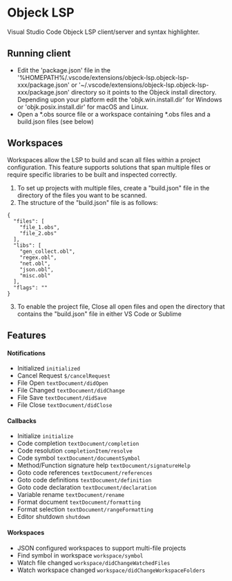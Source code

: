 # Objeck LSP

Visual Studio Code Objeck LSP client/server and syntax highlighter.

## Running client

* Edit the 'package.json' file in the '%HOMEPATH%/.vscode/extensions/objeck-lsp.objeck-lsp-xxx/package.json' or '~/.vscode/extensions/objeck-lsp.objeck-lsp-xxx/package.json' directory so it points to the Objeck install directory. Depending upon your platform edit the 'objk.win.install.dir' for Windows or 'objk.posix.install.dir' for macOS and Linux.
* Open a \*.obs source file or a workspace containing \*.obs files and a build.json files (see below)

## Workspaces

Workspaces allow the LSP to build and scan all files within a project configuration. This feature supports solutions that span multiple files or require specific libraries to be built and inspected correctly.

1. To set up projects with multiple files, create a "build.json" file in the directory of the files you want to be scanned.
2. The structure of the "build.json" file is as follows:
```
{
  "files": [
    "file_1.obs",
    "file_2.obs"
  ],
  "libs": [
    "gen_collect.obl",
    "regex.obl",
    "net.obl",
    "json.obl",
    "misc.obl"
  ],
  "flags": ""
}
```
3. To enable the project file, Close all open files and open the directory that contains the "build.json" file in either VS Code or Sublime


## Features

#### Notifications
* Initialized `initialized`
* Cancel Request `$/cancelRequest`
* File Open `textDocument/didOpen`
* File Changed `textDocument/didChange`
* File Save `textDocument/didSave`
* File Close `textDocument/didClose`

#### Callbacks
* Initialize `initialize`
* Code completion `textDocument/completion`
* Code resolution `completionItem/resolve`
* Code symbol `textDocument/documentSymbol`
* Method/Function signature help `textDocument/signatureHelp`
* Goto code references `textDocument/references`
* Goto code definitions `textDocument/definition`
* Goto code declaration `textDocument/declaration`
* Variable rename `textDocument/rename`
* Format document `textDocument/formatting`
* Format selection `textDocument/rangeFormatting`
* Editor shutdown `shutdown`

#### Workspaces
  * JSON configured workspaces to support multi-file projects
  * Find symbol in workspace `workspace/symbol`
  * Watch file changed `workspace/didChangeWatchedFiles`
  * Watch workspace changed `workspace/didChangeWorkspaceFolders`